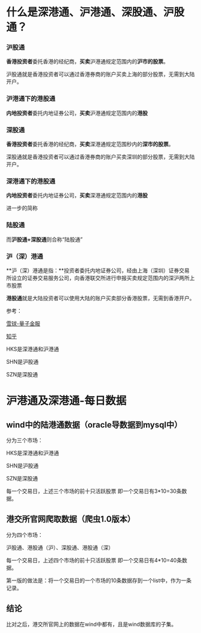 # 什么是深港通、沪港通、深股通、沪股通？

### 沪股通

**香港投资者**委托香港的经纪商，**买卖**沪港通规定范围内的**沪市的股票**。

沪股通就是香港投资者可以通过香港券商的账户买卖上海的部分股票，无需到大陆开户。 

### 沪港通下的港股通

**内地投资者**委托内地证券公司，**买卖**沪港通规定范围内的**港股**

### 深股通

**香港投资者**委托香港的经纪商，**买卖**深港通规定范围秒内的**深市的股票**。

深股通就是香港投资者可以通过香港券商的账户买卖深圳的部分股票，无需到大陆开户。 

### 深港通下的港股通

**内地投资者**委托内地证券公司，**买卖**深港通规定范围内的**港股**



进一步的简称

### 陆股通

而**沪股通+深股通**则合称“陆股通”

### 沪（深）港通

  **沪（深）港通是指：**投资者委托内地证券公司，经由上海（深圳）证券交易所设立的证券交易服务公司，向香港联交所进行申报买卖规定范围内的深沪两所上市股票



**港股通**就是大陆投资者可以使用大陆的账户买卖部分香港股票，无需到香港开户。



参考：

[雪球-量子金服](https://xueqiu.com/8543171668/114017299)

[知乎](https://www.zhihu.com/question/51800674)



HKS是深港通和沪港通

SHN是沪股通

SZN是深股通





# 沪港通及深港通-每日数据

## wind中的陆港通数据（oracle导数据到mysql中）

分为三个市场：

HKS是深港通和沪港通

SHN是沪股通

SZN是深股通

每一个交易日，上述三个市场的前十只活跃股票
即一个交易日有3*10=30条数据。

## 港交所官网爬取数据（爬虫1.0版本）

分为四个市场：

沪股通、港股通（沪）、深股通、港股通（深）

每一个交易日，上述四个市场的前十只活跃股票
即一个交易日有4*10=40条数据。

第一版的做法是：将一个交易日的一个市场的10条数据存到一个list中，作为一条记录。

## 结论

比对之后，港交所官网上的数据在wind中都有，且是wind数据库的子集。





























